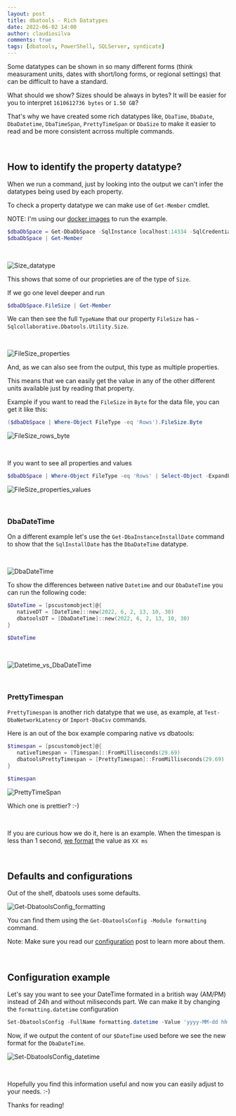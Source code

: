 ```yaml
---
layout: post
title: dbatools - Rich Datatypes
date: 2022-06-02 14:00
author: claudiosilva
comments: true
tags: [dbatools, PowerShell, SQLServer, syndicate]
---
```


Some datatypes can be shown in so many different forms (think measurament units, dates with short/long forms, or regional settings) that can be difficult to have a standard.

What should we show? Sizes should be always in bytes? It will be easier for you to interpret `1610612736 bytes` or `1.50 GB`?

That's why we have created some rich datatypes like, `DbaTime`, `DbaDate`, `DbaDatetime`, `DbaTimeSpan`, `PrettyTimeSpan` or `DbaSize` to make it easier to read and be more consistent acrross multiple commands.

<br>

## How to identify the property datatype?
When we run a command, just by looking into the output we can't infer the datatypes being used by each property.

To check a  property datatype we can make use of `Get-Member` cmdlet.

NOTE: I'm using our [docker images](https://dbatools.io/docker) to run the example.

``` powershell
$dbaDbSpace = Get-DbaDbSpace -SqlInstance localhost:14334 -SqlCredential (Get-Credential -UserName sqladmin) -Database StackOverflow
$dbaDbSpace | Get-Member
```

<br>

![Size_datatype](/img/2022/06/Size_datatype.png)


This shows that some of our proprieties are of the type of `Size`. 

If we go one level deeper and run
``` powershell
$dbaDbSpace.FileSize | Get-Member
```

We can then see the full `TypeName` that our property `FileSize` has - `Sqlcollaborative.Dbatools.Utility.Size`.

<br>

![FileSize_properties](/img/2022/06/FileSize_properties.png)

And, as we can also see from the output, this type as multiple properties.

This means that we can easily get the value in any of the other different units available just by reading that property.

Example if you want to read the `FileSize` in `Byte` for the data file, you can get it like this: 
``` powershell
($dbaDbSpace | Where-Object FileType -eq 'Rows').FileSize.Byte
```

![FileSize_rows_byte](/img/2022/06/FileSize_rows_byte.png)

<br>

If you want to see all properties and values
``` powershell
$dbaDbSpace | Where-Object FileType -eq 'Rows' | Select-Object -ExpandProperty FileSize
```

![FileSize_properties_values](/img/2022/06/FileSize_properties_values.png)

<br>

### DbaDateTime
On a different example let's use the `Get-DbaInstanceInstallDate` command to show that the `SqlInstallDate` has the `DbaDateTime` datatype.

<br>

![DbaDateTime](/img/2022/06/DbaDateTime.png)

To show the differences between native `Datetime` and our `DbaDateTime` you can run the following code:

``` PowerShell
$DateTime = [pscustomobject]@{
   nativeDT = [DateTime]::new(2022, 6, 2, 13, 10, 30)
   dbatoolsDT = [DbaDateTime]::new(2022, 6, 2, 13, 10, 30)
}

$DateTime
```

<br>

![Datetime_vs_DbaDateTime](/img/2022/06/Datetime_vs_DbaDateTime.png)

<br>

### PrettyTimespan

`PrettyTimespan` is another rich datatype that we use, as example, at `Test-DbaNetworkLatency` or `Import-DbaCsv` commands.

Here is an out of the box example comparing native vs dbatools:
``` PowerShell
$timespan = [pscustomobject]@{
   nativeTimespan = [Timespan]::FromMilliseconds(29.69)
   dbatoolsPrettyTimespan = [PrettyTimespan]::FromMilliseconds(29.69)
}

$timespan
```

![PrettyTimeSpan](/img/2022/06/PrettyTimeSpan.png)


Which one is prettier? :-)

<br>

If you are curious how we do it, here is an example. When the timespan is less than 1 second, [we format](https://github.com/dataplat/dbatools/blob/development/bin/projects/dbatools/dbatools/Utility/DbaTimeSpanPretty.cs#L112) the value as `XX ms`


<br>

## Defaults and configurations
Out of the shelf, dbatools uses some defaults.

![Get-DbatoolsConfig_formatting](/img/2022/06/Get-DbatoolsConfig_formatting.png)

You can find them using the `Get-DbatoolsConfig -Module formatting` command.

Note: Make sure you read our [configuration](https://dbatools.io/configuration) post to learn more about them.

<br>

## Configuration example
Let's say you want to see your DateTime formated in a british way (AM/PM) instead of 24h and without miliseconds part. We can make it by changing the `formatting.datetime` configuration

``` PowerShell
Set-DbatoolsConfig -FullName formatting.datetime -Value 'yyyy-MM-dd hh:mm:ss tt'
```

Now, if we output the content of our `$DateTime` used before we see the new format for the `DbaDateTime`.

![Set-DbatoolsConfig_datetime](/img/2022/06/Set-DbatoolsConfig_datetime.png)

<br>


Hopefully you find this information useful and now you can easily adjust to your needs. :-)

Thanks for reading!